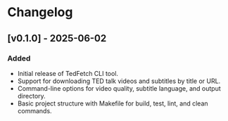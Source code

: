 # Changelog

## [v0.1.0] - 2025-06-02

### Added
- Initial release of TedFetch CLI tool.
- Support for downloading TED talk videos and subtitles by title or URL.
- Command-line options for video quality, subtitle language, and output directory.
- Basic project structure with Makefile for build, test, lint, and clean commands.
